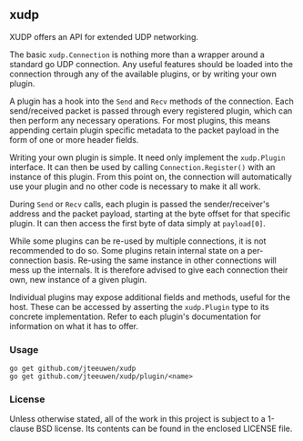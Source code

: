 ## xudp

XUDP offers an API for extended UDP networking.

The basic `xudp.Connection` is nothing more than a wrapper around a
standard go UDP connection. Any useful features should be loaded into
the connection through any of the available plugins, or by writing your
own plugin.

A plugin has a hook into the `Send` and `Recv` methods of the connection.
Each send/received packet is passed through every registered plugin, which
can then perform any necessary operations. For most plugins, this means
appending certain plugin specific metadata to the packet payload in the form
of one or more header fields.

Writing your own plugin is simple. It need only implement the `xudp.Plugin`
interface. It can then be used by calling `Connection.Register()` with an
instance of this plugin. From this point on, the connection will
automatically use your plugin and no other code is necessary to make
it all work.

During `Send` or `Recv` calls, each plugin is passed the sender/receiver's
address and the packet payload, starting at the byte offset for that specific
plugin. It can then access the first byte of data simply at `payload[0]`.

While some plugins can be re-used by multiple connections, it is not
recommended to do so. Some plugins retain internal state on a per-connection
basis. Re-using the same instance in other connections will mess up the
internals. It is therefore advised to give each connection their own,
new instance of a given plugin.

Individual plugins may expose additional fields and methods, useful for
the host. These can be accessed by asserting the `xudp.Plugin` type to its
concrete implementation. Refer to each plugin's documentation for
information on what it has to offer.


### Usage

    go get github.com/jteeuwen/xudp
    go get github.com/jteeuwen/xudp/plugin/<name>


### License

Unless otherwise stated, all of the work in this project is subject to a
1-clause BSD license. Its contents can be found in the enclosed LICENSE file.

